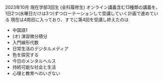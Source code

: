 2023年10月 現在学部3回生 (全科履修生)
オンライン講義含む13種類の講義を、1日2つ(水曜日だけは3つ)ずつローテーションして受講していく計画で進めている
現在は4周目に入っており、すでに第4回を受講し終えたのは
- 中国語1
- (オ) 演習微分積分
- 入門線形代数
- 日常生活のデジタルメディア
- 色を探究する
- 今日のメンタルヘルス
- 持続可能な社会と生活
- 心理と教育へのいざない
